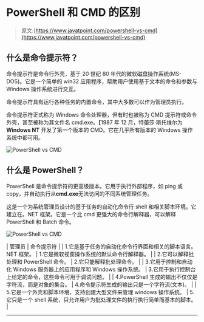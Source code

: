 # PowerShell 和 CMD 的区别

> 原文:[https://www.javatpoint.com/powershell-vs-cmd](https://www.javatpoint.com/powershell-vs-cmd)

## 什么是命令提示符？

命令提示符是命令行外壳，基于 20 世纪 80 年代的微软磁盘操作系统(MS-DOS)。它是一个简单的 win32 应用程序，帮助用户使用基于文本的命令和参数与 Windows 操作系统进行交互。

命令提示符具有运行各种任务的内置命令，其中大多数可以作为管理员执行。

命令提示符正式称为 Windows 命令处理器，但有时也被称为 CMD 提示符或命令外壳，甚至被称为其文件名 cmd.exe。【1987 年 12 月，特蕾莎·斯托维尔为 **Windows NT** 开发了第一个版本的 CMD。它在几乎所有版本的 Windows 操作系统中都可用。

![PowerShell vs CMD](../Images/9d44fbccf355d94f788738043f03d4e0.png)

## 什么是 PowerShell？

PowerShell 是命令提示符的更高级版本。它用于执行外部程序，如 ping 或 copy，并自动执行从**cmd.exe**无法访问的不同系统管理任务。

这是一个为系统管理员设计的基于任务的自动化命令行 shell 和相关脚本环境。它建立在。NET 框架。它是一个比 cmd 更强大的命令行解释器，可以解释 PowerShell 和 Batch 命令。

![PowerShell vs CMD](../Images/6c292034885c02d7000a17e108e2e220.png)

| 管理员 | 命令提示符 |
| 1.它是基于任务的自动化命令行界面和相关的脚本语言。NET 框架。 | 1.它是微软视窗操作系统的默认命令行解释器。 |
| 2.它可以解释批处理和 PowerShell 命令。 | 2.它只能解释批处理命令。 |
| 3.它用于控制和自动化 Windows 服务器上的应用程序和 Windows 操作系统。 | 3.它用于执行控制台上给定的命令，这些命令可用于调试问题。 |
| 4.PowerShell 生成的输出不仅仅是字符流，而是对象的集合。 | 4.命令提示符生成的输出只是一个字符流(文本)。 |
| 5.它是一个外壳和脚本环境，支持创建大型文件来管理 windows 操作系统。 | 5.它只是一个 shell 系统，只允许用户为批处理文件的执行执行简单而基本的脚本。 |

* * *